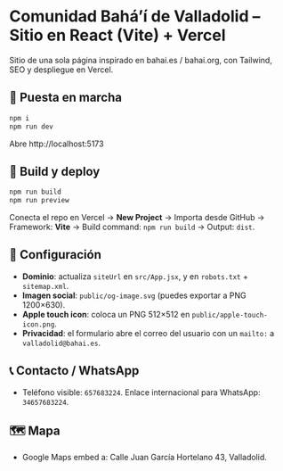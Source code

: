 # Comunidad Bahá’í de Valladolid – Sitio en React (Vite) + Vercel

Sitio de una sola página inspirado en bahai.es / bahai.org, con Tailwind, SEO y despliegue en Vercel.

## 🚀 Puesta en marcha

```bash
npm i
npm run dev
```

Abre http://localhost:5173

## 🧱 Build y deploy

```bash
npm run build
npm run preview
```

Conecta el repo en Vercel → **New Project** → Importa desde GitHub → Framework: **Vite** → Build command: `npm run build` → Output: `dist`.

## 🔧 Configuración
- **Dominio**: actualiza `siteUrl` en `src/App.jsx`, y en `robots.txt` + `sitemap.xml`.
- **Imagen social**: `public/og-image.svg` (puedes exportar a PNG 1200×630).
- **Apple touch icon**: coloca un PNG 512×512 en `public/apple-touch-icon.png`.
- **Privacidad**: el formulario abre el correo del usuario con un `mailto:` a `valladolid@bahai.es`.

## 📞 Contacto / WhatsApp
- Teléfono visible: `657683224`. Enlace internacional para WhatsApp: `34657683224`.

## 🗺️ Mapa
- Google Maps embed a: Calle Juan García Hortelano 43, Valladolid.